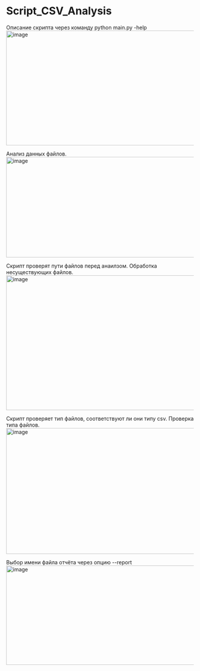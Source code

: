 # Script_CSV_Analysis

Описание скрипта через команду python main.py -help
<img width="1890" height="308" alt="image" src="https://github.com/user-attachments/assets/dac7d8de-b455-471a-b384-0f2de8f2b43c" />

Анализ данных файлов.
<img width="1284" height="270" alt="image" src="https://github.com/user-attachments/assets/d970dc44-adfa-4ebb-b885-e87c73bf3661" />

Скрипт проверят пути файлов перед анаилзом. Обработка несуществующих файлов.
<img width="1409" height="362" alt="image" src="https://github.com/user-attachments/assets/d2af1662-f1e6-4fb5-ae93-435a1383eb51" />

Скрипт проверяет тип файлов, соответствуют ли они типу csv. Проверка типа файлов.
<img width="1657" height="338" alt="image" src="https://github.com/user-attachments/assets/b632fbd3-8eda-43d7-a7ae-92356a103ff2" />

Выбор имени файла отчёта через опцию --report
<img width="1619" height="267" alt="image" src="https://github.com/user-attachments/assets/d932f561-066e-4c62-87cd-bb8fd98b91bb" />



